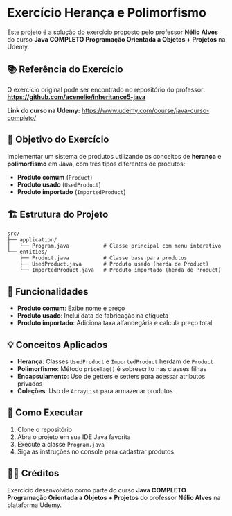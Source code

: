 # Exercício Herança e Polimorfismo

Este projeto é a solução do exercício proposto pelo professor **Nélio Alves** do curso **Java COMPLETO Programação Orientada a Objetos + Projetos** na Udemy.

## 📚 Referência do Exercício

O exercício original pode ser encontrado no repositório do professor:
**https://github.com/acenelio/inheritance5-java**

**Link do curso na Udemy:**
https://www.udemy.com/course/java-curso-completo/

## 🎯 Objetivo do Exercício

Implementar um sistema de produtos utilizando os conceitos de **herança** e **polimorfismo** em Java, com três tipos diferentes de produtos:

- **Produto comum** (`Product`)
- **Produto usado** (`UsedProduct`)
- **Produto importado** (`ImportedProduct`)

## 🏗️ Estrutura do Projeto

```
src/
├── application/
│   └── Program.java           # Classe principal com menu interativo
└── entities/
    ├── Product.java           # Classe base para produtos
    ├── UsedProduct.java       # Produto usado (herda de Product)
    └── ImportedProduct.java   # Produto importado (herda de Product)
```

## 🔧 Funcionalidades

- **Produto comum**: Exibe nome e preço
- **Produto usado**: Inclui data de fabricação na etiqueta
- **Produto importado**: Adiciona taxa alfandegária e calcula preço total

## 💡 Conceitos Aplicados

- **Herança**: Classes `UsedProduct` e `ImportedProduct` herdam de `Product`
- **Polimorfismo**: Método `priceTag()` é sobrescrito nas classes filhas
- **Encapsulamento**: Uso de getters e setters para acessar atributos privados
- **Coleções**: Uso de `ArrayList` para armazenar produtos

## 🚀 Como Executar

1. Clone o repositório
2. Abra o projeto em sua IDE Java favorita
3. Execute a classe `Program.java`
4. Siga as instruções no console para cadastrar produtos

## 👨‍🏫 Créditos

Exercício desenvolvido como parte do curso **Java COMPLETO Programação Orientada a Objetos + Projetos** do professor **Nélio Alves** na plataforma Udemy.
